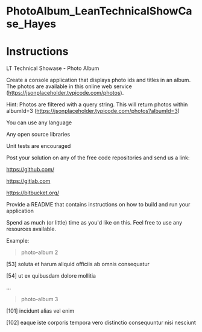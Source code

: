 # PhotoAlbum_LeanTechnicalShowCase_Hayes


# Instructions

LT Technical Showase - Photo Album

Create a console application that displays photo ids and titles in an album. The photos are available in this online web service (https://jsonplaceholder.typicode.com/photos).

 

Hint: Photos are filtered with a query string. This will return photos within albumId=3 (https://jsonplaceholder.typicode.com/photos?albumId=3)

 

You can use any language

Any open source libraries

Unit tests are encouraged

Post your solution on any of the free code repositories and send us a link:

https://github.com/

https://gitlab.com

https://bitbucket.org/

Provide a README that contains instructions on how to build and run your application

 

Spend as much (or little) time as you'd like on this. Feel free to use any resources available.

 

Example: 

> photo-album 2

[53] soluta et harum aliquid officiis ab omnis consequatur

[54] ut ex quibusdam dolore mollitia

…


> photo-album 3

[101] incidunt alias vel enim

[102] eaque iste corporis tempora vero distinctio consequuntur nisi nesciunt
